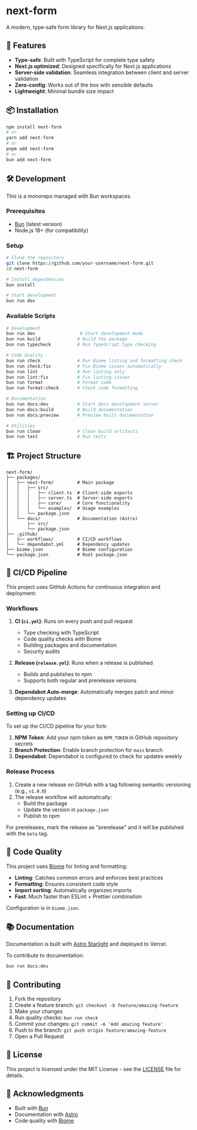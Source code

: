 # next-form

A modern, type-safe form library for Next.js applications.

## 🚀 Features

- **Type-safe**: Built with TypeScript for complete type safety
- **Next.js optimized**: Designed specifically for Next.js applications
- **Server-side validation**: Seamless integration between client and server validation
- **Zero-config**: Works out of the box with sensible defaults
- **Lightweight**: Minimal bundle size impact

## 📦 Installation

```bash
npm install next-form
# or
yarn add next-form
# or
pnpm add next-form
# or
bun add next-form
```

## 🛠️ Development

This is a monorepo managed with Bun workspaces.

### Prerequisites

- [Bun](https://bun.sh/) (latest version)
- Node.js 18+ (for compatibility)

### Setup

```bash
# Clone the repository
git clone https://github.com/your-username/next-form.git
cd next-form

# Install dependencies
bun install

# Start development
bun run dev
```

### Available Scripts

```bash
# Development
bun run dev                 # Start development mode
bun run build              # Build the package
bun run typecheck          # Run TypeScript type checking

# Code Quality
bun run check              # Run Biome linting and formatting check
bun run check:fix          # Fix Biome issues automatically
bun run lint               # Run linting only
bun run lint:fix           # Fix linting issues
bun run format             # Format code
bun run format:check       # Check code formatting

# Documentation
bun run docs:dev           # Start docs development server
bun run docs:build         # Build documentation
bun run docs:preview       # Preview built documentation

# Utilities
bun run clean              # Clean build artifacts
bun run test               # Run tests
```

## 🏗️ Project Structure

```
next-form/
├── packages/
│   ├── next-form/         # Main package
│   │   ├── src/
│   │   │   ├── client.ts  # Client-side exports
│   │   │   ├── server.ts  # Server-side exports
│   │   │   ├── core/      # Core functionality
│   │   │   └── examples/  # Usage examples
│   │   └── package.json
│   └── docs/              # Documentation (Astro)
│       ├── src/
│       └── package.json
├── .github/
│   ├── workflows/         # CI/CD workflows
│   └── dependabot.yml     # Dependency updates
├── biome.json             # Biome configuration
└── package.json           # Root package.json
```

## 🔄 CI/CD Pipeline

This project uses GitHub Actions for continuous integration and deployment:

### Workflows

1. **CI (`ci.yml`)**: Runs on every push and pull request

   - Type checking with TypeScript
   - Code quality checks with Biome
   - Building packages and documentation
   - Security audits

2. **Release (`release.yml`)**: Runs when a release is published

   - Builds and publishes to npm
   - Supports both regular and prerelease versions

3. **Dependabot Auto-merge**: Automatically merges patch and minor dependency updates

### Setting up CI/CD

To set up the CI/CD pipeline for your fork:

1. **NPM Token**: Add your npm token as `NPM_TOKEN` in GitHub repository secrets
2. **Branch Protection**: Enable branch protection for `main` branch
3. **Dependabot**: Dependabot is configured to check for updates weekly

### Release Process

1. Create a new release on GitHub with a tag following semantic versioning (e.g., `v1.0.0`)
2. The release workflow will automatically:
   - Build the package
   - Update the version in `package.json`
   - Publish to npm

For prereleases, mark the release as "prerelease" and it will be published with the `beta` tag.

## 🧪 Code Quality

This project uses [Biome](https://biomejs.dev/) for linting and formatting:

- **Linting**: Catches common errors and enforces best practices
- **Formatting**: Ensures consistent code style
- **Import sorting**: Automatically organizes imports
- **Fast**: Much faster than ESLint + Prettier combination

Configuration is in `biome.json`.

## 📚 Documentation

Documentation is built with [Astro Starlight](https://starlight.astro.build/) and deployed to Vercel.

To contribute to documentation:

```bash
bun run docs:dev
```

## 🤝 Contributing

1. Fork the repository
2. Create a feature branch: `git checkout -b feature/amazing-feature`
3. Make your changes
4. Run quality checks: `bun run check`
5. Commit your changes: `git commit -m 'Add amazing feature'`
6. Push to the branch: `git push origin feature/amazing-feature`
7. Open a Pull Request

## 📄 License

This project is licensed under the MIT License - see the [LICENSE](LICENSE) file for details.

## 🙏 Acknowledgments

- Built with [Bun](https://bun.sh/)
- Documentation with [Astro](https://astro.build/)
- Code quality with [Biome](https://biomejs.dev/)
